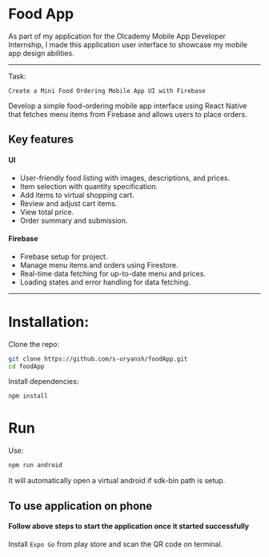 # Food App
As part of my application for the Olcademy Mobile App Developer Internship, I made this application user interface to showcase my mobile app design abilities.

---
Task:
```
Create a Mini Food Ordering Mobile App UI with Firebase
```
Develop a simple food-ordering mobile app interface using React Native that fetches menu items from Firebase and allows users to place orders.

## Key features

#### UI
   - User-friendly food listing with images, descriptions, and prices.
   - Item selection with quantity specification.
   - Add items to virtual shopping cart.
   - Review and adjust cart items.
   - View total price.
   - Order summary and submission.
#### Firebase
   - Firebase setup for project.
   - Manage menu items and orders using Firestore.
   - Real-time data fetching for up-to-date menu and prices.
   - Loading states and error handling for data fetching.
---

# Installation:
Clone the repo:
```bash
git clone https://github.com/s-uryansh/foodApp.git
cd foodApp
```

Install dependencies:
```bash
npm install
```

# Run
Use:
```bash
npm run android
```
It will automatically open a virtual android if sdk-bin path is setup.

## To use application on phone 

#### Follow above steps to start the application once it started successfully
Install `Expo Go` from play store and scan the QR code on terminal.